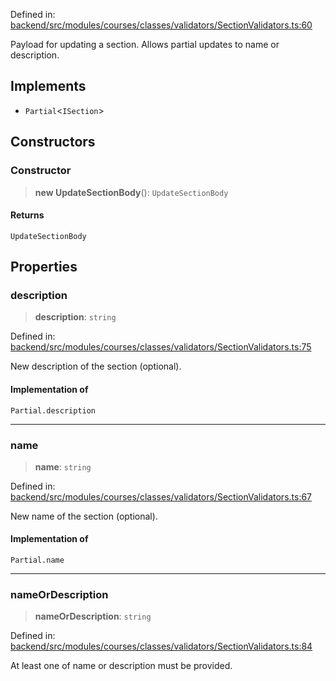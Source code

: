 Defined in: [backend/src/modules/courses/classes/validators/SectionValidators.ts:60](https://github.com/continuousactivelearning/vibe/blob/e164f8b2c6380dfb48305a4531b51d78f4a518e5/backend/src/modules/courses/classes/validators/SectionValidators.ts#L60)

Payload for updating a section.
Allows partial updates to name or description.

## Implements

- `Partial`\<`ISection`\>

## Constructors

### Constructor

> **new UpdateSectionBody**(): `UpdateSectionBody`

#### Returns

`UpdateSectionBody`

## Properties

### description

> **description**: `string`

Defined in: [backend/src/modules/courses/classes/validators/SectionValidators.ts:75](https://github.com/continuousactivelearning/vibe/blob/e164f8b2c6380dfb48305a4531b51d78f4a518e5/backend/src/modules/courses/classes/validators/SectionValidators.ts#L75)

New description of the section (optional).

#### Implementation of

`Partial.description`

***

### name

> **name**: `string`

Defined in: [backend/src/modules/courses/classes/validators/SectionValidators.ts:67](https://github.com/continuousactivelearning/vibe/blob/e164f8b2c6380dfb48305a4531b51d78f4a518e5/backend/src/modules/courses/classes/validators/SectionValidators.ts#L67)

New name of the section (optional).

#### Implementation of

`Partial.name`

***

### nameOrDescription

> **nameOrDescription**: `string`

Defined in: [backend/src/modules/courses/classes/validators/SectionValidators.ts:84](https://github.com/continuousactivelearning/vibe/blob/e164f8b2c6380dfb48305a4531b51d78f4a518e5/backend/src/modules/courses/classes/validators/SectionValidators.ts#L84)

At least one of name or description must be provided.
